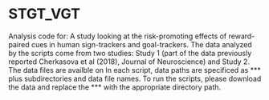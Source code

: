 # STGT_VGT
Analysis code for: 
A study looking at the risk-promoting effects of reward-paired cues in human sign-trackers and goal-trackers.
The data analyzed by the scripts come from two studies: Study 1 (part of the data previously reported Cherkasova et al (2018), Journal of Neuroscience) and Study 2.
The data files are availble on 
In each script, data paths are specificed as *** plus subdirectories and data file names. 
To run the scripts, please download the data and replace the *** with the appropriate directory path.
